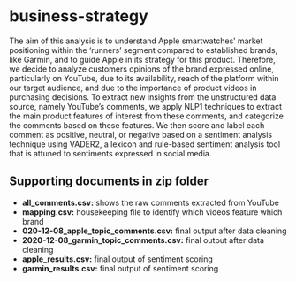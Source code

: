 # business-strategy

The aim of this analysis is to understand Apple smartwatches’ market positioning within the ‘runners’ segment compared to established brands, like Garmin, and to guide Apple in its strategy for this product. Therefore, we decide to analyze customers opinions of the brand expressed online, particularly on YouTube, due to its availability, reach of the platform within our target audience, and due to the importance of product videos in purchasing decisions.
To extract new insights from the unstructured data source, namely YouTube’s comments, we apply NLP1 techniques to extract the main product features of interest from these comments, and categorize the comments based on these features. We then score and label each comment as positive, neutral, or negative based on a sentiment analysis technique using VADER2, a lexicon and rule-based sentiment analysis tool that is attuned to sentiments expressed in social media.

## Supporting documents in zip folder
- **all_comments.csv:** shows the raw comments extracted from YouTube
- **mapping.csv:** housekeeping file to identify which videos feature which brand
- **020-12-08_apple_topic_comments.csv:** final output after data cleaning 
- **2020-12-08_garmin_topic_comments.csv:** final output after data cleaning 
- **apple_results.csv:** final output of sentiment scoring
- **garmin_results.csv:** final output of sentiment scoring
